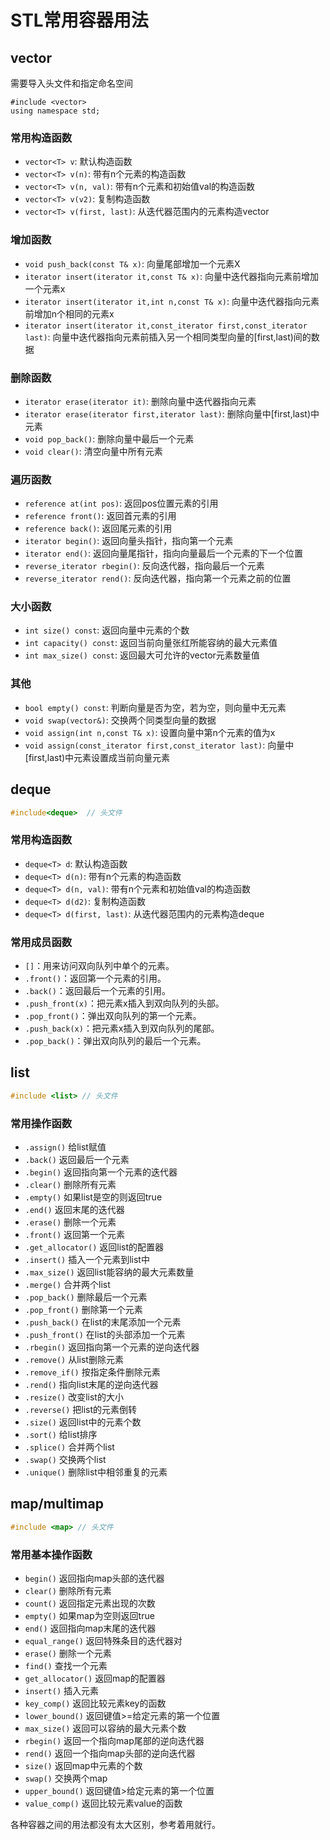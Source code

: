 # STL常用容器用法

## vector
需要导入头文件和指定命名空间
```
#include <vector>
using namespace std;
```
### 常用构造函数
- `vector<T> v`: 默认构造函数
- `vector<T> v(n)`: 带有n个元素的构造函数
- `vector<T> v(n, val)`: 带有n个元素和初始值val的构造函数
- `vector<T> v(v2)`: 复制构造函数
- `vector<T> v(first, last)`: 从迭代器范围内的元素构造vector

### 增加函数
- `void push_back(const T& x)`: 向量尾部增加一个元素X
- `iterator insert(iterator it,const T& x)`: 向量中迭代器指向元素前增加一个元素x
- `iterator insert(iterator it,int n,const T& x)`: 向量中迭代器指向元素前增加n个相同的元素x
- `iterator insert(iterator it,const_iterator first,const_iterator last)`: 向量中迭代器指向元素前插入另一个相同类型向量的[first,last)间的数据

### 删除函数
- `iterator erase(iterator it)`: 删除向量中迭代器指向元素
- `iterator erase(iterator first,iterator last)`: 删除向量中[first,last)中元素
- `void pop_back()`: 删除向量中最后一个元素
- `void clear()`: 清空向量中所有元素

### 遍历函数
- `reference at(int pos)`: 返回pos位置元素的引用
- `reference front()`: 返回首元素的引用
- `reference back()`: 返回尾元素的引用
- `iterator begin()`: 返回向量头指针，指向第一个元素
- `iterator end()`: 返回向量尾指针，指向向量最后一个元素的下一个位置
- `reverse_iterator rbegin()`: 反向迭代器，指向最后一个元素
- `reverse_iterator rend()`: 反向迭代器，指向第一个元素之前的位置

### 大小函数
- `int size() const`: 返回向量中元素的个数
- `int capacity() const`: 返回当前向量张红所能容纳的最大元素值
- `int max_size() const`: 返回最大可允许的vector元素数量值

### 其他
- `bool empty() const`: 判断向量是否为空，若为空，则向量中无元素
- `void swap(vector&)`: 交换两个同类型向量的数据
- `void assign(int n,const T& x)`: 设置向量中第n个元素的值为x
- `void assign(const_iterator first,const_iterator last)`: 向量中[first,last)中元素设置成当前向量元素


## deque
```C++
#include<deque>  // 头文件
```

### 常用构造函数
- `deque<T> d`: 默认构造函数
- `deque<T> d(n)`: 带有n个元素的构造函数
- `deque<T> d(n, val)`: 带有n个元素和初始值val的构造函数
- `deque<T> d(d2)`: 复制构造函数
- `deque<T> d(first, last)`: 从迭代器范围内的元素构造deque

### 常用成员函数
- `[]`：用来访问双向队列中单个的元素。
- `.front()`：返回第一个元素的引用。
- `.back()`：返回最后一个元素的引用。
- `.push_front(x)`：把元素x插入到双向队列的头部。
- `.pop_front()`：弹出双向队列的第一个元素。
- `.push_back(x)`：把元素x插入到双向队列的尾部。
- `.pop_back()`：弹出双向队列的最后一个元素。

## list
```C++
#include <list> // 头文件
```

### 常用操作函数
- `.assign()` 给list赋值
- `.back()` 返回最后一个元素
- `.begin()` 返回指向第一个元素的迭代器
- `.clear()` 删除所有元素
- `.empty()` 如果list是空的则返回true
- `.end()` 返回末尾的迭代器
- `.erase()` 删除一个元素
- `.front()` 返回第一个元素
- `.get_allocator()` 返回list的配置器
- `.insert()` 插入一个元素到list中
- `.max_size()` 返回list能容纳的最大元素数量
- `.merge()` 合并两个list
- `.pop_back()` 删除最后一个元素
- `.pop_front()` 删除第一个元素
- `.push_back()` 在list的末尾添加一个元素
- `.push_front()` 在list的头部添加一个元素
- `.rbegin()` 返回指向第一个元素的逆向迭代器
- `.remove()` 从list删除元素
- `.remove_if()` 按指定条件删除元素
- `.rend()` 指向list末尾的逆向迭代器
- `.resize()` 改变list的大小
- `.reverse()` 把list的元素倒转
- `.size()` 返回list中的元素个数
- `.sort()` 给list排序
- `.splice()` 合并两个list
- `.swap()` 交换两个list
- `.unique()` 删除list中相邻重复的元素

## map/multimap
```C++
#include <map> // 头文件
```

### 常用基本操作函数
- `begin()` 返回指向map头部的迭代器
- `clear()` 删除所有元素
- `count()` 返回指定元素出现的次数
- `empty()` 如果map为空则返回true
- `end()` 返回指向map末尾的迭代器
- `equal_range()` 返回特殊条目的迭代器对
- `erase()` 删除一个元素
- `find()` 查找一个元素
- `get_allocator()` 返回map的配置器
- `insert()` 插入元素
- `key_comp()` 返回比较元素key的函数
- `lower_bound()` 返回键值>=给定元素的第一个位置
- `max_size()` 返回可以容纳的最大元素个数
- `rbegin()` 返回一个指向map尾部的逆向迭代器
- `rend()` 返回一个指向map头部的逆向迭代器
- `size()` 返回map中元素的个数
- `swap()` 交换两个map
- `upper_bound()` 返回键值>给定元素的第一个位置
- `value_comp()` 返回比较元素value的函数



各种容器之间的用法都没有太大区别，参考着用就行。

